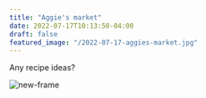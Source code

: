 ```yaml
---
title: "Aggie's market"
date: 2022-07-17T10:13:50-04:00
draft: false
featured_image: "/2022-07-17-aggies-market.jpg"
---
```


Any recipe ideas?

![new-frame](/2022-07-17-aggies-market.jpg)
